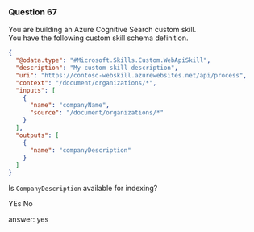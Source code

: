 ### Question 67

You are building an Azure Cognitive Search custom skill.  
You have the following custom skill schema definition.

```json
{
  "@odata.type": "#Microsoft.Skills.Custom.WebApiSkill",
  "description": "My custom skill description",
  "uri": "https://contoso-webskill.azurewebsites.net/api/process",
  "context": "/document/organizations/*",
  "inputs": [
    {
      "name": "companyName",
      "source": "/document/organizations/*"
    }
  ],
  "outputs": [
    {
      "name": "companyDescription"
    }
  ]
}

```

Is `CompanyDescription` available for indexing? 

YEs
No

answer: yes

